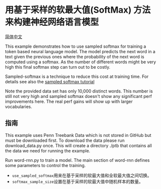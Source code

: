 # 用基于采样的软最大值(SoftMax) 方法来构建神经网络语言模型

[简体中文](/zh-hans/examples/cntk/python/ptb/README.md)

This example demonstrates how to use sampled softmax for training a token based neural language model. The model predicts the next word in a text given the previous ones where the probability of the next word is computed using a softmax. As the number of different words might be very high this final softmax step can turn out to be costly.

Sampled-softmax is a technique to reduce this cost at training time. For details see also the [sampled softmax tutorial](https://github.com/Microsoft/CNTK/blob/v2.0.beta12.0/Tutorials/CNTK_207_Training_with_Sampled_Softmax.ipynb)

Note the provided data set has only 10,000 distinct words. This number is still not very high and sampled softmax doesn't show any significant perf improvements here. The real perf gains will show up with larger vocabularies.

## 指南

This example uses Penn Treebank Data which is not stored in GitHub but must be downloaded first. To download the data please run download_data.py once. This will create a directory ./ptb that contains all the data we need for running the example.

Run word-rnn.py to train a model. The main section of word-rnn defines some parameters to control the training.

* `use_sampled_softmax`用来在基于采样的软最大值和全软最大值之间切换。
* `softmax_sample_size`设置在基于采样的软最大值中随机样本的数量。